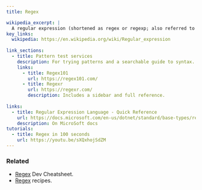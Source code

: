 ```yaml
---
title: Regex

wikipedia_excerpt: |
  A regular expression (shortened as regex or regexp; also referred to as rational expression) is a sequence of characters that specifies a search pattern. 
key_links:
  wikipedia: https://en.wikipedia.org/wiki/Regular_expression
  
link_sections:
  - title: Pattern test services
    description: For trying patterns and a searchable guide to syntax. Make sure to enable the global flag for using multiple rows of test strings.
    links:
      - title: Regex101
        url: https://regex101.com/
      - title: Regexr
        url: https://regexr.com/
        description: Includes a sidebar and full reference.
        
links:
  - title: Regular Expression Language - Quick Reference
    url: https://docs.microsoft.com/en-us/dotnet/standard/base-types/regular-expression-language-quick-reference
    description: On MicroSoft docs
tutorials:
  - title: Regex in 100 seconds 
    url: https://youtu.be/sXQxhojSdZM
---
```



### Related

- [Regex](https://michaelcurrin.github.io/dev-cheatsheets/cheatsheets/other/regex/) Dev Cheatsheet.
- [Regex](https://michaelcurrin.github.io/code-cookbook/recipes/other/regex/) recipes.
